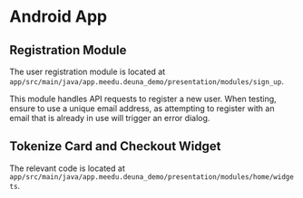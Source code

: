 
# Android App

## Registration Module
The user registration module is located at `app/src/main/java/app.meedu.deuna_demo/presentation/modules/sign_up`.

This module handles API requests to register a new user. When testing, ensure to use a unique email address, as attempting to register with an email that is already in use will trigger an error dialog.

## Tokenize Card and Checkout Widget
The relevant code is located at `app/src/main/java/app.meedu.deuna_demo/presentation/modules/home/widgets`.